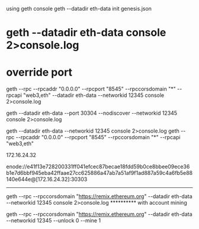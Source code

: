 

using geth console 
geth --datadir eth-data init genesis.json

# geth --datadir eth-data  console 2>console.log
# override port 
geth --rpc --rpcaddr "0.0.0.0" --rpcport "8545" --rpccorsdomain "*" --rpcapi "web3,eth" --datadir eth-data  --networkid 12345  console 2>console.log

geth --datadir eth-data --port 30304 --nodiscover --networkid 12345  console 2>console.log

geth --datadir eth-data  --networkid 12345  console 2>console.log
geth --rpc --rpcaddr "0.0.0.0" --rpcport "8545" --rpccorsdomain "*" --rpcapi "web3,eth"

172.16.24.32

enode://e41f13e728200331ff041efcec87becae18fdd59b0ce8bbee09ece36b1e7d6bbf945eba42ffaae27cc625886a47ab7a51af9f1ad887a59c4a6fb5e88140e644e@[172.16.24.32]:30303



**********************************************************
geth --rpc --rpccorsdomain "https://remix.ethereum.org"  --datadir eth-data  --networkid 12345  console 2>console.log
********** with account mining

geth --rpc --rpccorsdomain "https://remix.ethereum.org"  --datadir eth-data  --networkid 12345 --unlock 0 --mine 1








